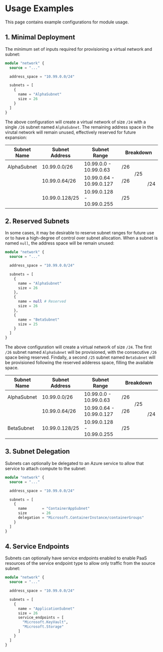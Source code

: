 # Usage Examples

This page contains example configurations for module usage.

## 1. Minimal Deployment

The minimum set of inputs required for provisioning a virtual network and subnet:

```terraform
module "network" {
  source = "..."

  address_space = "10.99.0.0/24"

  subnets = [
    {
      name = "AlphaSubnet"
      size = 26
    }
  ]
}
```

The above configuration will create a virtual network of size `/24` with a single `/26` subnet named `AlphaSubnet`. The remaining address space in the virutal network will remain unused, effectively reserved for future expansion:

<table cellspacing="0" cellpadding="2">
  <thead>
    <tr>
      <th>Subnet Name</th>
      <th>Subnet Address</th>
      <th>Subnet Range</th>
      <th colspan="3">Breakdown</th>
    </tr>
  </thead>
  <tbody>
    <tr>
      <td>AlphaSubnet</td>
      <td>10.99.0.0/26</td>
      <td>10.99.0.0 - 10.99.0.63</td>
      <td rowspan="1" colspan="1">/26</td>
      <td rowspan="2" colspan="1">/25</td>
      <td rowspan="3" colspan="1">/24</td>
    </tr>
    <tr>
      <td></td>
      <td>10.99.0.64/26</td>
      <td>10.99.0.64 - 10.99.0.127</td>
      <td rowspan="1" colspan="1">/26</td>
    </tr>
    <tr>
      <td></td>
      <td>10.99.0.128/25</td>
      <td>10.99.0.128 - 10.99.0.255</td>
      <td rowspan="1" colspan="2">/25</td>
    </tr>
  </tbody>
</table>

## 2. Reserved Subnets

In some cases, it may be desirable to reserve subnet ranges for future use or to have a high-degree of control over subnet allocation. When a subnet is named `null`, the address space will be remain unused:

```terraform
module "network" {
  source = "..."

  address_space = "10.99.0.0/24"

  subnets = [
    {
      name = "AlphaSubnet"
      size = 26
    },
    {
      name = null # Reserved
      size = 26
    },
    {
      name = "BetaSubnet"
      size = 25
    }
  ]
}
```

The above configuration will create a virtual network of size `/24`. The first `/26` subnet named `AlphaSubnet` will be provisioned, with the consecutive `/26` space being reserved. Findally, a second `/25` subnet named `BetaSubnet` will be provisioned following the reserved adderess space, filling the available space.

<table cellspacing="0" cellpadding="2">
  <thead>
    <tr>
      <th>Subnet Name</th>
      <th>Subnet Address</th>
      <th>Subnet Range</th>
      <th colspan="3">Breakdown</th>
    </tr>
  </thead>
  <tbody>
    <tr>
      <td>AlphaSubnet</td>
      <td>10.99.0.0/26</td>
      <td>10.99.0.0 - 10.99.0.63</td>
      <td rowspan="1" colspan="1">/26</td>
      <td rowspan="2" colspan="1">/25</td>
      <td rowspan="3" colspan="1">/24</td>
    </tr>
    <tr>
      <td></td>
      <td>10.99.0.64/26</td>
      <td>10.99.0.64 - 10.99.0.127</td>
      <td rowspan="1" colspan="1">/26</td>
    </tr>
    <tr>
      <td>BetaSubnet</td>
      <td>10.99.0.128/25</td>
      <td>10.99.0.128 - 10.99.0.255</td>
      <td rowspan="1" colspan="2">/25</td>
    </tr>
  </tbody>
</table>

## 3. Subnet Delegation

Subnets can optionally be delegated to an Azure service to allow that service to attach compute to the subnet:

```terraform
module "network" {
  source = "..."

  address_space = "10.99.0.0/24"

  subnets = [
    {
      name       = "ContainerAppSubnet"
      size       = 26
      delegation = "Microsoft.ContainerInstance/containerGroups"
    }
  ]
}
```

## 4. Service Endpoints

Subnets can optionally have service endpoints enabled to enable PaaS resources of the service endpoint type to allow only traffic from the source subnet:

```terraform
module "network" {
  source = "..."

  address_space = "10.99.0.0/24"

  subnets = [
    {
      name = "ApplicationSubnet"
      size = 26
      service_endpoints = [
        "Microsoft.KeyVault",
        "Microsoft.Storage"
      ]
    }
  ]
}
```
